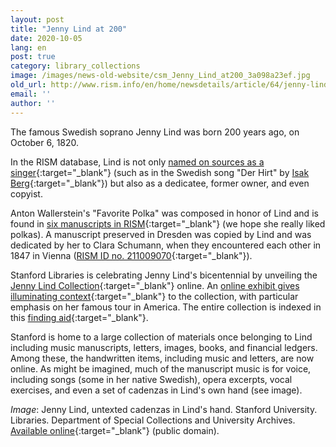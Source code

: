 ```yaml
---
layout: post
title: "Jenny Lind at 200"
date: 2020-10-05
lang: en
post: true
category: library_collections
image: /images/news-old-website/csm_Jenny_Lind_at200_3a098a23ef.jpg
old_url: http://www.rism.info/en/home/newsdetails/article/64/jenny-lind-at-200.html?tx_ttnews[year]=2020&tx_ttnews[month]=07&cHash=85628345366ec2a882780033a040beb4
email: ''
author: ''
---
```



The famous Swedish soprano Jenny Lind was born 200 years ago, on October 6, 1820.

In the RISM database, Lind is not only [named on sources as a singer](https://opac.rism.info/search?View=rism&q=jenny+lind){:target="_blank"} (such as in the Swedish song "Der Hirt" by [Isak Berg](https://opac.rism.info/search?View=rism&q=jenny+lind+berg+hirt){:target="_blank"}) but also as a dedicatee, former owner, and even copyist.

Anton Wallerstein's "Favorite Polka" was composed in honor of Lind and is found in [six manuscripts in RISM](https://opac.rism.info/search?View=rism&q=jenny+lind+polka){:target="_blank"} (we hope she really liked polkas). A manuscript preserved in Dresden was copied by Lind and was dedicated by her to Clara Schumann, when they encountered each other in 1847 in Vienna ([RISM ID no. 211009070](https://opac.rism.info/search?id=211009070&View=rism){:target="_blank"}).

Stanford Libraries is celebrating Jenny Lind's bicentennial by unveiling the [Jenny Lind Collection](https://exhibits.stanford.edu/rare-music/browse/jenny-lind){:target="_blank"} online. An [online exhibit gives illuminating context](https://exhibits.stanford.edu/rare-music/feature/manuscripts-from-the-jenny-lind-collection){:target="_blank"} to the collection, with particular emphasis on her famous tour in America. The entire collection is indexed in this [finding aid](https://oac.cdlib.org/findaid/ark:/13030/tf6b69n838/){:target="_blank"}.

Stanford is home to a large collection of materials once belonging to Lind including music manuscripts, letters, images, books, and financial ledgers. Among these, the handwritten items, including music and letters, are now online. As might be imagined, much of the manuscript music is for voice, including songs (some in her native Swedish), opera excerpts, vocal exercises, and even a set of cadenzas in Lind's own hand (see image).



_Image_: Jenny Lind, untexted cadenzas in Lind's hand. Stanford University. Libraries. Department of Special Collections and University Archives. [Available online](https://purl.stanford.edu/xz152pr8763){:target="_blank"} (public domain).



